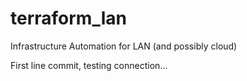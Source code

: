 # terraform_lan
Infrastructure Automation for LAN (and possibly cloud)

First line commit, testing connection...
